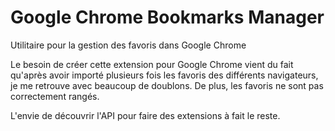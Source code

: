 # Google Chrome Bookmarks Manager

Utilitaire pour la gestion des favoris dans Google Chrome

Le besoin de créer cette extension pour Google Chrome vient du fait qu'après avoir importé plusieurs fois les favoris des différents navigateurs, je me retrouve avec beaucoup de doublons. De plus, les favoris ne sont pas correctement rangés.

L'envie de découvrir l'API pour faire des extensions à fait le reste.
